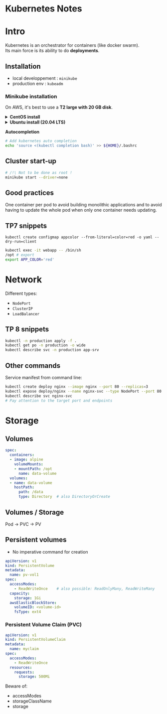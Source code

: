 # Kubernetes Notes
# Intro
Kubernetes is an orchestrator for containers (like docker swarm).<br>
Its main force is its ability to do **deployments**.

## Installation
* local developpement : `minikube`
* production env : `kubeadm`

### Minikube installation
On AWS, it's best to use a **T2 large with 20 GB disk**.
<details>
<summary>
<b>CentOS install</b>
</summary>

```sh
# Minikube CentOS
#!/bin/bash
sudo yum -y update
sudo curl -fsSL https://get.docker.com -o get-docker.sh
sudo sh get-docker.sh
sudo usermod -aG docker centos
systemctl start docker
sudo yum -y install epel-release
sudo yum -y install libvirt qemu-kvm virt-install virt-top libguestfs-tools bridge-utils
sudo yum install -y socat conntrack wget 
sudo wget https://storage.googleapis.com/minikube/releases/latest/minikube-linux-amd64
sudo chmod +x minikube-linux-amd64
sudo mv minikube-linux-amd64 /usr/bin/minikube
sudo curl -LO https://storage.googleapis.com/kubernetes-release/release/`curl -s https://storage.googleapis.com/kubernetes-release/release/stable.txt`/bin/linux/amd64/kubectl
sudo chmod +x kubectl
sudo mv kubectl  /usr/bin/
sudo echo '1' > /proc/sys/net/bridge/bridge-nf-call-iptables
sudo systemctl enable docker.service
```

</details>
<details>

<summary>
<b>Ubuntu install (20.04 LTS)</b>

</summary>

```sh
# Minikube Ubuntu
#!/bin/bash
sudo apt-get -y update
sudo curl -fsSL https://get.docker.com -o get-docker.sh
sudo sh get-docker.sh
sudo usermod -aG docker ubuntu
systemctl start docker
# Install virtualisation tools
sudo apt install -y qemu qemu-kvm libvirt-daemon libvirt-clients bridge-utils virt-manager
sudo apt-get install -y socat conntrack wget
sudo wget https://storage.googleapis.com/minikube/releases/latest/minikube-linux-amd64
sudo chmod +x minikube-linux-amd64
sudo mv minikube-linux-amd64 /usr/bin/minikube
sudo curl -LO https://storage.googleapis.com/kubernetes-release/release/`curl -s https://storage.googleapis.com/kubernetes-release/release/stable.txt`/bin/linux/amd64/kubectl
sudo chmod +x kubectl
sudo mv kubectl  /usr/bin/
# Activation of port forwarding
sudo echo '1' > /proc/sys/net/bridge/bridge-nf-call-iptables
sudo systemctl enable docker.service
```
</details>

**Autocompletion**
```sh
# Add kubernetes auto completion
echo 'source <(kubectl completion bash)' >> ${HOME}/.bashrc
```

## Cluster start-up
```sh
# /!\ Not to be done as root !
minikube start --driver=none
```

## Good practices
One container per pod to avoid building monolithic applications and to avoid having to update the whole pod when only one container needs updating.



## TP7 snippets
```
kubectl create configmap appcolor --from-literal=color=red -o yaml --dry-run=client
```

```sh
kubectl exec -it webapp -- /bin/sh
/opt # export
export APP_COLOR='red'
```
# Network

Different types:
* `NodePort`
* `ClusterIP`
* `LoadBalancer`

## TP 8 snippets

```sh
kubectl -n production apply -f .
kubectl get po -n production -o wide
kubectl describe svc -n production app-srv
```
## Other commands
Service manifest from command line:
```sh
kubectl create deploy nginx --image nginx --port 80 --replicas=3
kubectl expose deploy/nginx --name nginx-svc --type NodePort --port 80 --dry-run=client -o yaml
kubectl describe svc nginx-svc
# Pay attention to the target port and endpoints
```

# Storage
## Volumes
```yaml
spec:
  containers:
  - image: alpine
    volumeMounts:
    - mountPath: /opt
      name: data-volume
  volumes:
  - name: data-volume
    hostPath:
      path: /data
      type: Directory  # also DirectoryOrCreate
```

## Volumes / Storage
Pod -> PVC -> PV

## Persistent volumes
* No imperative command for creation

```yaml
apiVersion: v1
kind: PersistentVolume
metadata:
  name: pv-vol1
spec:
  accessModes:
    - ReadWriteOnce    # also possible: ReadOnlyMany, ReadWriteMany
  capacity:
    storage: 1Gi
  awsElasticBlockStore:
    volumeID: <volume-id>
    fsType: ext4
```
### Persistent Volume Claim (PVC)
```yaml
apiVersion: v1
kind: PersistentVolumeClaim
metadata:
  name: myclaim
spec:
  accessModes:
    - ReadWriteOnce
  resources:
    requests:
      storage: 500Mi
```

Beware of:
* accessModes
* storageClassName
* storage
